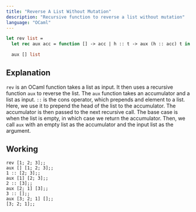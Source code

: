 ```yaml
---
title: "Reverse A List Without Mutation"
description: "Recursive function to reverse a list without mutation"
language: "OCaml"
---
```


```ocaml
let rev list =
  let rec aux acc = function [] -> acc | h :: t -> aux (h :: acc) t in

  aux [] list
```

## Explanation

`rev` is an OCaml function takes a list as input. It then uses a recursive function `aux` to reverse the list. The `aux` function takes an accumulator and a list as input. `::` is the cons operator, which prepends and element to a list. Here, we use it to prepend the head of the list to the accumulator. The accumulator is then passed to the next recursive call. The base case is when the list is empty, in which case we return the accumulator. Then, we call `aux` with an empty list as the accumulator and the input list as the argument.

## Working

```
rev [1; 2; 3];;
aux [] [1; 2; 3];;
1 :: [2; 3];;
aux [1] [2; 3];;
2 :: [3];;
aux [2; 1] [3];;
3 :: [];;
aux [3; 2; 1] [];;
[3; 2; 1];;
```
